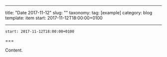 
---
title: "Date 2017-11-12"
slug: ""
taxonomy:
tag: [example]
category: blog
template: item
start: 2017-11-12T18:00:00+0100

---

``start: 2017-11-12T18:00:00+0100``

===

Content.
